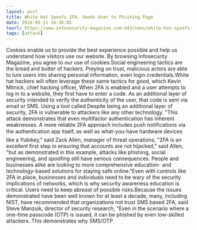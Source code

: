 ```yaml
---
layout: post
title: White Hat Spoofs 2FA, Sends User to Phishing Page
date: 2018-05-11 16:36:01
tourl: https://www.infosecurity-magazine.com:443/news/white-hat-spoofs-2fa-sends-user-to/
tags: [attack]
---
```

Cookies enable us to provide the best experience possible and help us understand how visitors use our website. By browsing Infosecurity Magazine, you agree to our use of cookies.Social engineering tactics are the bread and butter of hackers. Preying on trust, malicious actors are able to lure users into sharing personal information, even login credentials.White hat hackers will often leverage these same tactics for good, which Kevin Mitnick, chief hacking officer, When 2FA is enabled and a user attempts to log in to a website, they first have to enter a code. As an additional layer of security intended to verify the authenticity of the user, that code is sent via email or SMS. Using a tool called Despite being an additional layer of security, 2FA is vulnerable to attackers like any other technology. "This attack demonstrates that even multifactor authentication has inherent weaknesses. A more reliable 2FA approach includes push notifications via the authentication app itself, as well as what-you-have hardware devices like a Yubikey," said Zack Allen, manager of threat operations, "2FA is an excellent first step in ensuring that accounts are not hijacked," said Allen, "but as demonstrated in this example, attacks like phishing, social engineering, and spoofing still have serious consequences. People and businesses alike are looking to more comprehensive education- and technology-based solutions for staying safe online."Even with controls like 2FA in place, businesses and individuals need to be wary of the security implications of networks, which is why security awareness education is critical. Users need to keep abreast of possible risks.Because the issues demonstrated have been well known for at least a decade, many, including NIST, have recommended that organizations not trust SMS based 2FA, said Steve Manzuik, director of security research, "Even in the scenario where a one-time passcode (OTP) is issued, it can be phished by even low-skilled attackers. This demonstrates why SMS/OTP